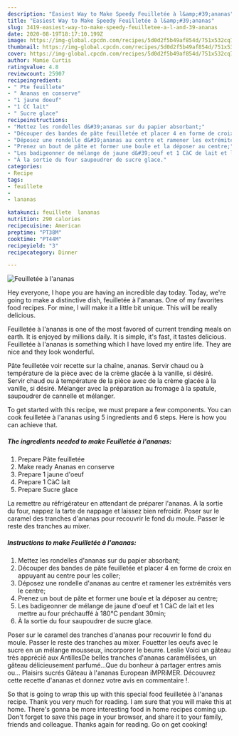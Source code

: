 ```yaml
---
description: "Easiest Way to Make Speedy Feuilletée à l&amp;#39;ananas"
title: "Easiest Way to Make Speedy Feuilletée à l&amp;#39;ananas"
slug: 3419-easiest-way-to-make-speedy-feuilletee-a-l-and-39-ananas
date: 2020-08-19T18:17:10.199Z
image: https://img-global.cpcdn.com/recipes/5d0d2f5b49af854d/751x532cq70/feuilletee-a-lananas-photo-principale-de-la-recette.jpg
thumbnail: https://img-global.cpcdn.com/recipes/5d0d2f5b49af854d/751x532cq70/feuilletee-a-lananas-photo-principale-de-la-recette.jpg
cover: https://img-global.cpcdn.com/recipes/5d0d2f5b49af854d/751x532cq70/feuilletee-a-lananas-photo-principale-de-la-recette.jpg
author: Mamie Curtis
ratingvalue: 4.8
reviewcount: 25907
recipeingredient:
- " Pte feuillete"
- " Ananas en conserve"
- "1 jaune doeuf"
- "1 CC lait"
- " Sucre glace"
recipeinstructions:
- "Mettez les rondelles d&#39;ananas sur du papier absorbant;"
- "Découper des bandes de pâte feuilletée et placer 4 en forme de croix en appuyant au centre pour les coller;"
- "Déposez une rondelle d&#39;ananas au centre et ramener les extrémités vers le centre;"
- "Prenez un bout de pâte et former une boule et la déposer au centre;"
- "Les badigeonner de mélange de jaune d&#39;oeuf et 1 CàC de lait et les mettre au four préchauffé à 180°C pendant 30min;"
- "À la sortie du four saupoudrer de sucre glace."
categories:
- Recipe
tags:
- feuillete
- 
- lananas

katakunci: feuillete  lananas 
nutrition: 290 calories
recipecuisine: American
preptime: "PT38M"
cooktime: "PT44M"
recipeyield: "3"
recipecategory: Dinner

---
```



![Feuilletée à l&#39;ananas](https://img-global.cpcdn.com/recipes/5d0d2f5b49af854d/751x532cq70/feuilletee-a-lananas-photo-principale-de-la-recette.jpg)

Hey everyone, I hope you are having an incredible day today. Today, we're going to make a distinctive dish, feuilletée à l&#39;ananas. One of my favorites food recipes. For mine, I will make it a little bit unique. This will be really delicious.

Feuilletée à l&#39;ananas is one of the most favored of current trending meals on earth. It is enjoyed by millions daily. It is simple, it's fast, it tastes delicious. Feuilletée à l&#39;ananas is something which I have loved my entire life. They are nice and they look wonderful.

Pâte feuilletée voir recette sur la chaîne, ananas. Servir chaud ou à température de la pièce avec de la crème glacée à la vanille, si désiré. Servir chaud ou à température de la pièce avec de la crème glacée à la vanille, si désiré. Mélanger avec la préparation au fromage à la spatule, saupoudrer de cannelle et mélanger.


To get started with this recipe, we must prepare a few components. You can cook feuilletée à l&#39;ananas using 5 ingredients and 6 steps. Here is how you can achieve that.

<!--inarticleads1-->

##### The ingredients needed to make Feuilletée à l&#39;ananas:

1. Prepare  Pâte feuilletée
1. Make ready  Ananas en conserve
1. Prepare 1 jaune d&#39;oeuf
1. Prepare 1 CàC lait
1. Prepare  Sucre glace


La remettre au réfrigérateur en attendant de préparer l&#39;ananas. A la sortie du four, nappez la tarte de nappage et laissez bien refroidir. Poser sur le caramel des tranches d&#39;ananas pour recouvrir le fond du moule. Passer le reste des tranches au mixer. 

<!--inarticleads2-->

##### Instructions to make Feuilletée à l&#39;ananas:

1. Mettez les rondelles d&#39;ananas sur du papier absorbant;
1. Découper des bandes de pâte feuilletée et placer 4 en forme de croix en appuyant au centre pour les coller;
1. Déposez une rondelle d&#39;ananas au centre et ramener les extrémités vers le centre;
1. Prenez un bout de pâte et former une boule et la déposer au centre;
1. Les badigeonner de mélange de jaune d&#39;oeuf et 1 CàC de lait et les mettre au four préchauffé à 180°C pendant 30min;
1. À la sortie du four saupoudrer de sucre glace.


Poser sur le caramel des tranches d&#39;ananas pour recouvrir le fond du moule. Passer le reste des tranches au mixer. Fouetter les oeufs avec le sucre en un mélange mousseux, incorporer le beurre. Leslie Voici un gâteau très apprécié aux AntillesDe belles tranches d&#39;ananas caramélisées, un gâteau délicieusement parfumé…Que du bonheur à partager entres amis ou… Plaisirs sucrés Gâteau à l&#39;ananas European iMPRiMER. Découvrez cette recette d&#39;ananas et donnez votre avis en commentaire !. 

So that is going to wrap this up with this special food feuilletée à l&#39;ananas recipe. Thank you very much for reading. I am sure that you will make this at home. There's gonna be more interesting food in home recipes coming up. Don't forget to save this page in your browser, and share it to your family, friends and colleague. Thanks again for reading. Go on get cooking!
